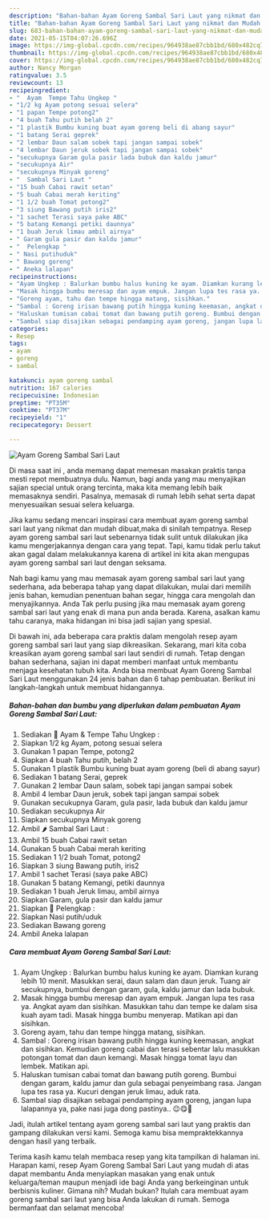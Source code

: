 ```yaml
---
description: "Bahan-bahan Ayam Goreng Sambal Sari Laut yang nikmat dan Mudah Dibuat"
title: "Bahan-bahan Ayam Goreng Sambal Sari Laut yang nikmat dan Mudah Dibuat"
slug: 683-bahan-bahan-ayam-goreng-sambal-sari-laut-yang-nikmat-dan-mudah-dibuat
date: 2021-05-15T04:07:26.696Z
image: https://img-global.cpcdn.com/recipes/964938ae87cbb1bd/680x482cq70/ayam-goreng-sambal-sari-laut-foto-resep-utama.jpg
thumbnail: https://img-global.cpcdn.com/recipes/964938ae87cbb1bd/680x482cq70/ayam-goreng-sambal-sari-laut-foto-resep-utama.jpg
cover: https://img-global.cpcdn.com/recipes/964938ae87cbb1bd/680x482cq70/ayam-goreng-sambal-sari-laut-foto-resep-utama.jpg
author: Nancy Morgan
ratingvalue: 3.5
reviewcount: 13
recipeingredient:
- "  Ayam  Tempe Tahu Ungkep "
- "1/2 kg Ayam potong sesuai selera"
- "1 papan Tempe potong2"
- "4 buah Tahu putih belah 2"
- "1 plastik Bumbu kuning buat ayam goreng beli di abang sayur"
- "1 batang Serai geprek"
- "2 lembar Daun salam sobek tapi jangan sampai sobek"
- "4 lembar Daun jeruk sobek tapi jangan sampai sobek"
- "secukupnya Garam gula pasir lada bubuk dan kaldu jamur"
- "secukupnya Air"
- "secukupnya Minyak goreng"
- "  Sambal Sari Laut "
- "15 buah Cabai rawit setan"
- "5 buah Cabai merah keriting"
- "1 1/2 buah Tomat potong2"
- "3 siung Bawang putih iris2"
- "1 sachet Terasi saya pake ABC"
- "5 batang Kemangi petiki daunnya"
- "1 buah Jeruk limau ambil airnya"
- " Garam gula pasir dan kaldu jamur"
- "  Pelengkap "
- " Nasi putihuduk"
- " Bawang goreng"
- " Aneka lalapan"
recipeinstructions:
- "Ayam Ungkep : Balurkan bumbu halus kuning ke ayam. Diamkan kurang lebih 10 menit. Masukkan serai, daun salam dan daun jeruk. Tuang air secukupnya, bumbui dengan garam, gula, kaldu jamur dan lada bubuk."
- "Masak hingga bumbu meresap dan ayam empuk. Jangan lupa tes rasa ya. Angkat ayam dan sisihkan. Masukkan tahu dan tempe ke dalam sisa kuah ayam tadi. Masak hingga bumbu menyerap. Matikan api dan sisihkan."
- "Goreng ayam, tahu dan tempe hingga matang, sisihkan."
- "Sambal : Goreng irisan bawang putih hingga kuning keemasan, angkat dan sisihkan. Kemudian goreng cabai dan terasi sebentar lalu masukkan potongan tomat dan daun kemangi. Masak hingga tomat layu dan lembek. Matikan api."
- "Haluskan tumisan cabai tomat dan bawang putih goreng. Bumbui dengan garam, kaldu jamur dan gula sebagai penyeimbang rasa. Jangan lupa tes rasa ya. Kucuri dengan jeruk limau, aduk rata."
- "Sambal siap disajikan sebagai pendamping ayam goreng, jangan lupa lalapannya ya, pake nasi juga dong pastinya.. 😉😋🤭"
categories:
- Resep
tags:
- ayam
- goreng
- sambal

katakunci: ayam goreng sambal 
nutrition: 167 calories
recipecuisine: Indonesian
preptime: "PT35M"
cooktime: "PT37M"
recipeyield: "1"
recipecategory: Dessert

---
```



![Ayam Goreng Sambal Sari Laut](https://img-global.cpcdn.com/recipes/964938ae87cbb1bd/680x482cq70/ayam-goreng-sambal-sari-laut-foto-resep-utama.jpg)

Di masa  saat ini , anda memang dapat memesan masakan praktis tanpa mesti repot membuatnya dulu. Namun, bagi anda yang mau menyajikan sajian special untuk orang tercinta, maka kita memang lebih baik memasaknya sendiri. Pasalnya, memasak di rumah lebih sehat serta dapat menyesuaikan sesuai selera keluarga.

Jika kamu sedang mencari inspirasi cara membuat ayam goreng sambal sari laut yang nikmat dan mudah dibuat,maka di sinilah tempatnya. Resep ayam goreng sambal sari laut  sebenarnya tidak sulit untuk dilakukan jika kamu mengerjakannya dengan cara yang tepat. Tapi, kamu tidak perlu takut akan gagal dalam melakukannya 
karena di artikel ini kita akan mengupas ayam goreng sambal sari laut dengan seksama.  



Nah bagi kamu yang mau memasak ayam goreng sambal sari laut yang sederhana, ada beberapa tahap yang dapat dilakukan, mulai dari memilih jenis bahan, kemudian penentuan bahan segar, hingga cara mengolah dan menyajikannya. Anda Tak perlu pusing jika mau memasak ayam goreng sambal sari laut yang enak di mana pun anda berada. Karena, asalkan kamu  tahu caranya, maka hidangan ini bisa jadi sajian yang spesial.

Di bawah ini, ada beberapa cara praktis  dalam mengolah resep ayam goreng sambal sari laut yang siap dikreasikan. Sekarang, mari kita coba kreasikan ayam goreng sambal sari laut sendiri di rumah. Tetap dengan bahan sederhana, sajian ini dapat memberi manfaat untuk membantu menjaga kesehatan tubuh kita. Anda bisa membuat Ayam Goreng Sambal Sari Laut menggunakan 24 jenis bahan dan 6 tahap pembuatan. Berikut ini langkah-langkah untuk membuat hidangannya.

<!--inarticleads1-->

##### Bahan-bahan dan bumbu yang diperlukan dalam pembuatan Ayam Goreng Sambal Sari Laut:

1. Sediakan  🍗 Ayam &amp; Tempe Tahu Ungkep :
1. Siapkan 1/2 kg Ayam, potong sesuai selera
1. Gunakan 1 papan Tempe, potong2
1. Siapkan 4 buah Tahu putih, belah 2
1. Gunakan 1 plastik Bumbu kuning buat ayam goreng (beli di abang sayur)
1. Sediakan 1 batang Serai, geprek
1. Gunakan 2 lembar Daun salam, sobek tapi jangan sampai sobek
1. Ambil 4 lembar Daun jeruk, sobek tapi jangan sampai sobek
1. Gunakan secukupnya Garam, gula pasir, lada bubuk dan kaldu jamur
1. Sediakan secukupnya Air
1. Siapkan secukupnya Minyak goreng
1. Ambil  🌶 Sambal Sari Laut :
1. Ambil 15 buah Cabai rawit setan
1. Gunakan 5 buah Cabai merah keriting
1. Sediakan 1 1/2 buah Tomat, potong2
1. Siapkan 3 siung Bawang putih, iris2
1. Ambil 1 sachet Terasi (saya pake ABC)
1. Gunakan 5 batang Kemangi, petiki daunnya
1. Sediakan 1 buah Jeruk limau, ambil airnya
1. Siapkan  Garam, gula pasir dan kaldu jamur
1. Siapkan  🥒 Pelengkap :
1. Siapkan  Nasi putih/uduk
1. Sediakan  Bawang goreng
1. Ambil  Aneka lalapan




<!--inarticleads2-->

##### Cara membuat Ayam Goreng Sambal Sari Laut:

1. Ayam Ungkep : Balurkan bumbu halus kuning ke ayam. Diamkan kurang lebih 10 menit. Masukkan serai, daun salam dan daun jeruk. Tuang air secukupnya, bumbui dengan garam, gula, kaldu jamur dan lada bubuk.
1. Masak hingga bumbu meresap dan ayam empuk. Jangan lupa tes rasa ya. Angkat ayam dan sisihkan. Masukkan tahu dan tempe ke dalam sisa kuah ayam tadi. Masak hingga bumbu menyerap. Matikan api dan sisihkan.
1. Goreng ayam, tahu dan tempe hingga matang, sisihkan.
1. Sambal : Goreng irisan bawang putih hingga kuning keemasan, angkat dan sisihkan. Kemudian goreng cabai dan terasi sebentar lalu masukkan potongan tomat dan daun kemangi. Masak hingga tomat layu dan lembek. Matikan api.
1. Haluskan tumisan cabai tomat dan bawang putih goreng. Bumbui dengan garam, kaldu jamur dan gula sebagai penyeimbang rasa. Jangan lupa tes rasa ya. Kucuri dengan jeruk limau, aduk rata.
1. Sambal siap disajikan sebagai pendamping ayam goreng, jangan lupa lalapannya ya, pake nasi juga dong pastinya.. 😉😋🤭




Jadi, itulah artikel tentang  ayam goreng sambal sari laut  yang praktis dan gampang dilakukan versi kami. Semoga kamu bisa mempraktekkannya dengan hasil yang terbaik. 

Terima kasih kamu telah membaca resep yang kita tampilkan di halaman ini. Harapan kami, resep  Ayam Goreng Sambal Sari Laut yang mudah di atas dapat membantu Anda menyiapkan masakan yang enak untuk keluarga/teman maupun menjadi ide bagi Anda yang berkeinginan untuk berbisnis kuliner. Gimana nih? Mudah bukan? Itulah cara membuat ayam goreng sambal sari laut yang bisa Anda lakukan di rumah. Semoga bermanfaat dan selamat mencoba!

